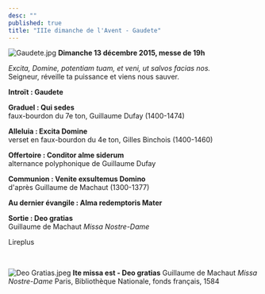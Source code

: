 ```yaml
---
desc: ""
published: true
title: "IIIe dimanche de l'Avent - Gaudete"
---
```




![Gaudete.jpg]({{site.baseurl}}/images/Gaudete.jpg)
**Dimanche 13 décembre 2015, messe de 19h**

*Excita, Domine, potentiam tuam, et veni, ut salvos facias nos.*  
Seigneur, réveille ta puissance et viens nous sauver.

**Introït : Gaudete**  

**Graduel : Qui sedes**  
faux-bourdon du 7e ton, Guillaume Dufay (1400-1474)

**Alleluia : Excita Domine**  
verset en faux-bourdon du 4e ton, Gilles Binchois (1400-1460)

**Offertoire : Conditor alme siderum**  
alternance polyphonique de Guillaume Dufay

**Communion : Venite exsultemus Domino**  
d'après Guillaume de Machaut (1300-1377)

**Au dernier évangile : Alma redemptoris Mater**

**Sortie : Deo gratias**  
Guillaume de Machaut *Missa Nostre-Dame*

Lireplus

&nbsp;

![Deo Gratias.jpeg]({{site.baseurl}}/images/Deo%20Gratias.jpeg)
**Ite missa est - Deo gratias** Guillaume de Machaut *Missa Nostre-Dame*
Paris, Bibliothèque Nationale, fonds français, 1584
